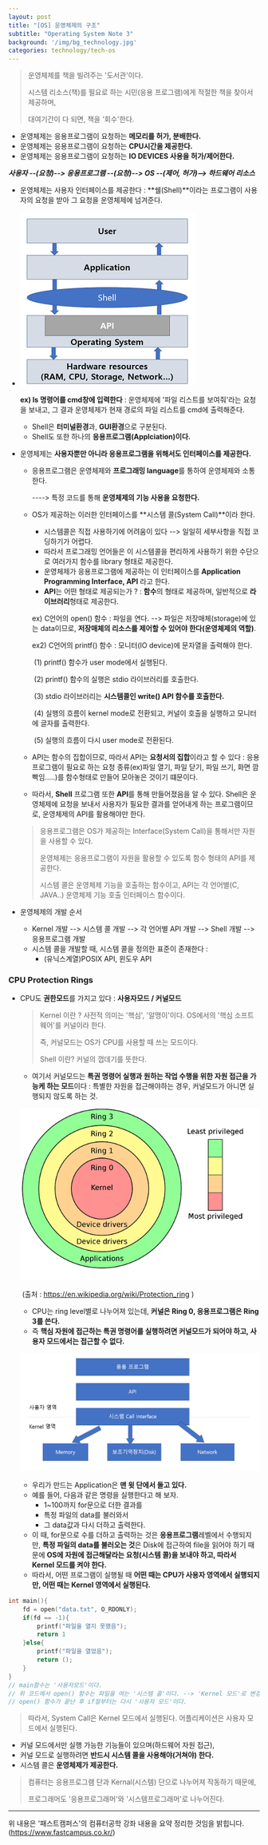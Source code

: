 ```yaml
---
layout: post
title: "[OS] 운영체제의 구조"
subtitle: "Operating System Note 3"
background: '/img/bg_technology.jpg'
categories: technology/tech-os
---
```



> 운영체제를 책을 빌려주는 '도서관'이다.
>
> 시스템 리소스(책)를 필요로 하는 시민(응용 프로그램)에게 적절한 책을 찾아서 제공하며,
>
> 대여기간이 다 되면, 책을 '회수'한다.



- 운영체제는 응용프로그램이 요청하는 **메모리를 허가, 분배한다.**
- 운영체제는 응용프로그램이 요청하는 **CPU시간을 제공한다.**
- 운영체제는 응용프로그램이 요청하는 **IO DEVICES 사용을 허가/제어한다.**



***사용자 --(요청)--> 응용프로그램 --(요청)--> OS --(제어, 허가)--> 하드웨어 리소스***



- 운영체제는 사용자 인터페이스를 제공한다 : **쉘(Shell)**이라는 프로그램이 사용자의 요청을 받아 그 요청을 운영체제에 넘겨준다.

- ![image_1](https://github.com/Sol-cito/OS/blob/main/img/Note3_1.png?raw=true)

  **ex) ls 명령어를 cmd창에 입력한다** : 운영체제에 '파일 리스트를 보여줘'라는 요청을 보내고, 그 결과 운영체제가 현재 경로의 파일 리스트를 cmd에 출력해준다.

  - Shell은 **터미널환경**과, **GUI환경**으로 구분된다.
  - Shell도 또한 하나의 **응용프로그램(Applciation)이다.**

  

- 운영체제는 **사용자뿐만 아니라 응용프로그램을 위해서도 인터페이스를 제공한다.**

  - 응용프로그램은 운영체제와 **프로그래밍 language**를 통하여 운영체제와 소통한다.

    ----> 특정 코드를 통해 **운영체제의 기능 사용을 요청한다.** 

  - OS가 제공하는 이러한 인터페이스를 **시스템 콜(System Call)**이라 한다.

    - 시스템콜은 직접 사용하기에 어려움이 있다 --> 일일히 세부사항을 직접 코딩하기가 어렵다.
    - 따라서 프로그래밍 언어들은 이 시스템콜을 편리하게 사용하기 위한 수단으로 여러가지 함수를 library 형태로 제공한다.
    - 운영체제가 응용프로그램에 제공하는 이 인터페이스를 **Application Programming Interface, API** 라고 한다.
    - **API**는 어떤 형태로 제공되는가 ? : **함수**의 형태로 제공하며, 일반적으로 **라이브러리**형태로 제공한다.

    ex) C언어의 open() 함수 : 파일을 연다. --> 파일은 저장매체(storage)에 있는 data이므로, **저장매체의 리소스를 제어할 수 있어야 한다(운영체제의 역할)**.

    ex2) C언어의 printf() 함수 : 모니터(IO device)에 문자열을 출력해야 한다.

    ​	(1) printf() 함수가 user mode에서 실행된다.

    ​	(2) printf() 함수의 실행은 stdio 라이브러리를 호출한다.

    ​	(3) stdio 라이브러리는 **시스템콜인 write() API 함수를 호출한다.**

    ​	(4) 실행의 흐름이 kernel mode로 전환되고, 커널이 호출을 실행하고 모니터에 글자를 출력한다.

    ​	(5) 실행의 흐름이 다시 user mode로 전환된다.

  - API는 함수의 집합이므로, 따라서 API는 **요청서의 집합**이라고 할 수 있다 : 응용프로그램이 필요로 하는 요청 종류(ex)파일 열기, 파일 닫기, 파일 쓰기, 화면 깜빡임.....)를 함수형태로 만들어 모아놓은 것이기 떄문이다.

  - 따라서, **Shell** 프로그램 또한 **API**를 통해 만들어졌음을 알 수 있다. Shell은 운영체제에 요청을 보내서 사용자가 필요한 결과를 얻어내게 하는 프로그램이므로, 운영체제의 API를 활용해야만 한다.

  > 응용프로그램은 OS가 제공하는 Interface(System Call)을 통해서만 자원을 사용할 수 있다.
  >
  > 운영체제는 응용프로그램이 자원을 활용할 수 있도록 함수 형태의 API를 제공한다. 
  >
  > 시스템 콜은 운영체제 기능을 호출하는 함수이고, API는 각 언어별(C, JAVA..) 운영체제 기능 호출 인터페이스 함수이다.



- 운영체제의 개발 순서
  - Kernel 개발 --> 시스템 콜 개발 --> 각 언어별 API 개발 --> Shell 개발 --> 응용프로그램 개발
  - 시스템 콜을 개발할 때, 시스템 콜을 정의한 표준이 존재한다 : 
    - (유닉스계열)POSIX API, 윈도우 API



### CPU Protection Rings

- CPU도 **권한모드**를 가지고 있다 : **사용자모드 / 커널모드**

  

  > Kernel 이란 ? 사전적 의미는 '핵심', '알맹이'이다. OS에서의 '핵심 소프트웨어'를 커널이라 한다.
  >
  > 즉, 커널모드는 OS가 CPU를 사용할 때 쓰는 모드이다.
  >
  > Shell 이란? 커널의 껍데기를 뜻한다.

  

  - 여기서 커널모드는 **특권 명령어 실행과 원하는 작업 수행을 위한 자원 접근을 가능케 하는 모드**이다 : 특별한 자원을 접근해야하는 경우, 커널모드가 아니면 실행되지 않도록 하는 것.

  ![image_1](https://github.com/Sol-cito/OS/blob/main/img/Note3_2.png?raw=true)

  ​	(출처 : https://en.wikipedia.org/wiki/Protection_ring )
  - CPU는 ring level별로 나누어져 있는데, **커널은 Ring 0, 응용프로그램은 Ring 3를 쓴다.**
  - 즉 **핵심 자원에 접근하는 특권 명령어를 실행하려면 커널모드가 되어야 하고, 사용자 모드에서는 접근할 수 없다.**

  ![image_1](https://github.com/Sol-cito/OS/blob/main/img/Note3_3.png?raw=true)
  - 우리가 만드는 Application은 **맨 윗 단에서 돌고 있다.**
  - 예를 들어, 다음과 같은 명령을 실행한다고 해 보자.
    - 1~100까지 for문으로 더한 결과를
    - 특정 파일의 data를 불러와서
    - 그 data값과 다시 더하고 출력한다.
  - 이 때, for문으로 수를 더하고 출력하는 것은 **응용프로그램**레벨에서 수행되지만, **특정 파일의 data를 불러오는 것**은 Disk에 접근하여 file을 읽어야 하기 때문에 **OS에 자원에 접근해달라는 요청(시스템 콜)을 보내야 하고, 따라서 Kernel 모드를 켜야 한다.**
  - 따라서, 어떤 프로그램이 실행될 때 **어떤 때는 CPU가 사용자 영역에서 실행되지만, 어떤 때는 Kernel 영역에서 실행된다.**

```C++
int main(){
    fd = open("data.txt", O_RDONLY);
    if(fd == -1){
        printf("파일을 열지 못했음");
        return 1
    }else{
        printf("파일을 열었음");
        return ();
    }
}
// main함수는 '사용자모드'이다.
// 위 코드에서 open() 함수는 파일을 여는 '시스템 콜'이다. --> 'Kernel 모드'로 변경된다.
// open() 함수가 끝난 후 if절부터는 다시 '사용자 모드'이다.
```



> 따라서, System Call은 Kernel 모드에서 실행된다. 어플리케이션은 사용자 모드에서 실행된다.

- 커널 모드에서만 실행 가능한 기능들이 있으며(하드웨어 자원 접근), 
- 커널 모드로 실행하려면 **반드시 시스템 콜을 사용해야(거쳐야) 한다.**
- 시스템 콜은 **운영체제가 제공한다.**

> 컴퓨터는 응용프로그램 단과 Kernal(시스템) 단으로 나누어져 작동하기 때문에,
>
> 프로그래머도 '응용프로그래머'와 '시스템프로그래머'로 나누어진다.


---
위 내용은 '패스트캠퍼스'의 컴퓨터공학 강좌 내용을 요약 정리한 것임을 밝힙니다.
(https://www.fastcampus.co.kr/)